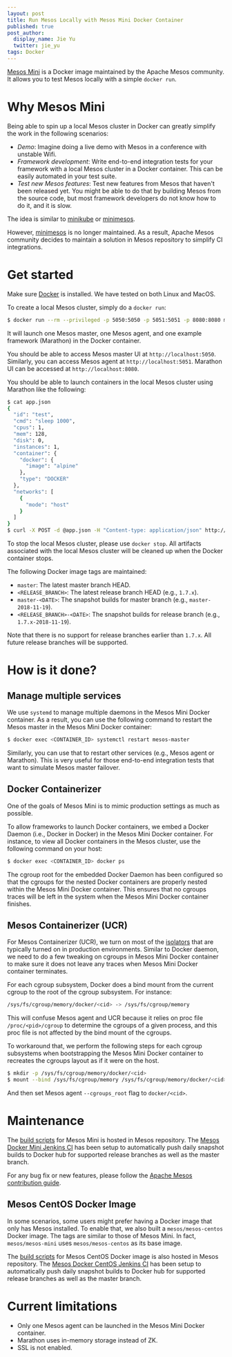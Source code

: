 ```yaml
---
layout: post
title: Run Mesos Locally with Mesos Mini Docker Container
published: true
post_author:
  display_name: Jie Yu
  twitter: jie_yu
tags: Docker
---
```


[Mesos Mini](https://hub.docker.com/r/mesos/mesos-mini/) is a Docker image maintained by the Apache Mesos community.
It allows you to test Mesos locally with a simple `docker run`.

# Why Mesos Mini

Being able to spin up a local Mesos cluster in Docker can greatly simplify the work in the following scenarios:

* *Demo*: Imagine doing a live demo with Mesos in a conference with unstable Wifi.
* *Framework development*: Write end-to-end integration tests for your framework with a local Mesos cluster in a Docker container.
  This can be easily automated in your test suite.
* *Test new Mesos features*: Test new features from Mesos that haven't been released yet.
  You might be able to do that by building Mesos from the source code, but most framework developers do not know how to do it, and it is slow.

The idea is similar to [minikube](https://github.com/kubernetes/minikube) or [minimesos](https://github.com/ContainerSolutions/minimesos).

However, [minimesos](https://github.com/ContainerSolutions/minimesos) is no longer maintained.
As a result, Apache Mesos community decides to maintain a solution in Mesos repository to simplify CI integrations.

# Get started

Make sure [Docker](https://docs.docker.com/install/) is installed.
We have tested on both Linux and MacOS.

To create a local Mesos cluster, simply do a `docker run`:

```bash
$ docker run --rm --privileged -p 5050:5050 -p 5051:5051 -p 8080:8080 mesos/mesos-mini
```

It will launch one Mesos master, one Mesos agent, and one example framework (Marathon) in the Docker container.

You should be able to access Mesos master UI at `http://localhost:5050`.
Similarly, you can access Mesos agent at `http://localhost:5051`.
Marathon UI can be accessed at `http://localhost:8080`.

You should be able to launch containers in the local Mesos cluster using Marathon like the following:

```bash
$ cat app.json
{
  "id": "test",
  "cmd": "sleep 1000",
  "cpus": 1,
  "mem": 128,
  "disk": 0,
  "instances": 1,
  "container": {
    "docker": {
      "image": "alpine"
    },
    "type": "DOCKER"
  },
  "networks": [
    {
      "mode": "host"
    }
  ]
}
$ curl -X POST -d @app.json -H "Content-type: application/json" http://localhost:8080/v2/apps
```

To stop the local Mesos cluster, please use `docker stop`.
All artifacts associated with the local Mesos cluster will be cleaned up when the Docker container stops.

The following Docker image tags are maintained:

* `master`: The latest master branch HEAD.
* `<RELEASE_BRANCH>`: The latest release branch HEAD (e.g., `1.7.x`).
* `master-<DATE>`: The snapshot builds for master branch (e.g., `master-2018-11-19`).
* `<RELEASE_BRANCH>-<DATE>`: The snapshot builds for release branch (e.g., `1.7.x-2018-11-19`).

Note that there is no support for release branches earlier than `1.7.x`.
All future release branches will be supported.

# How is it done?

## Manage multiple services

We use `systemd` to manage multiple daemons in the Mesos Mini Docker container.
As a result, you can use the following command to restart the Mesos master in the Mesos Mini Docker container:

```bash
$ docker exec <CONTAINER_ID> systemctl restart mesos-master
```

Similarly, you can use that to restart other services (e.g., Mesos agent or Marathon).
This is very useful for those end-to-end integration tests that want to simulate Mesos master failover.

## Docker Containerizer

One of the goals of Mesos Mini is to mimic production settings as much as possible.

To allow frameworks to launch Docker containers, we embed a Docker Daemon (i.e., Docker in Docker) in the Mesos Mini Docker container.
For instance, to view all Docker containers in the Mesos cluster, use the following command on your host:

```bash
$ docker exec <CONTAINER_ID> docker ps
```

The cgroup root for the embedded Docker Daemon has been configured so that the cgroups for the nested Docker containers are properly nested within the Mesos Mini Docker container.
This ensures that no cgroups traces will be left in the system when the Mesos Mini Docker container finishes.

## Mesos Containerizer (UCR)

For Mesos Containerizer (UCR), we turn on most of the [isolators](https://github.com/apache/mesos/docs/mesos-containerizer.md) that are typically turned on in production environments.
Similar to Docker daemon, we need to do a few tweaking on cgroups in Mesos Mini Docker container to make sure it does not leave any traces when Mesos Mini Docker container terminates.

For each cgroup subsystem, Docker does a bind mount from the current cgroup to the root of the cgroup subsystem.
For instance:

```bash
/sys/fs/cgroup/memory/docker/<cid> -> /sys/fs/cgroup/memory
```

This will confuse Mesos agent and UCR because it relies on proc file `/proc/<pid>/cgroup` to determine the cgroups of a given process, and this proc file is not affected by the bind mount of the cgroups.

To workaround that, we perform the following steps for each cgroup subsystems when bootstrapping the Mesos Mini Docker container to recreates the cgroups layout as if it were on the host.

```bash
$ mkdir -p /sys/fs/cgroup/memory/docker/<cid>
$ mount --bind /sys/fs/cgroup/memory /sys/fs/cgroup/memory/docker/<cid>
```

And then set Mesos agent `--cgroups_root` flag to `docker/<cid>`.

# Maintenance

The [build scripts](https://github.com/apache/mesos/tree/master/support/mesos-mini) for Mesos Mini is hosted in Mesos repository.
The [Mesos Docker Mini Jenkins CI](https://builds.apache.org/view/M-R/view/Mesos/job/Docker/job/Mini/) has been setup to automatically push daily snapshot builds to Docker hub for supported release branches as well as the master branch.

For any bug fix or new features, please follow the [Apache Mesos contribution guide](http://mesos.apache.org/community/#contribute-a-patch).

## Mesos CentOS Docker Image

In some scenarios, some users might prefer having a Docker image that only has Mesos installed.
To enable that, we also built a `mesos/mesos-centos` Docker image.
The tags are similar to those of Mesos Mini.
In fact, `mesos/mesos-mini` uses `mesos/mesos-centos` as its base image.

The [build scripts](https://github.com/apache/mesos/tree/master/support/packaging/centos/build-docker-centos.sh) for Mesos CentOS Docker image is also hosted in Mesos repository.
The [Mesos Docker CentOS Jenkins CI](https://builds.apache.org/view/M-R/view/Mesos/job/Docker/job/CentOS/) has been setup to automatically push daily snapshot builds to Docker hub for supported release branches as well as the master branch.

# Current limitations

* Only one Mesos agent can be launched in the Mesos Mini Docker container.
* Marathon uses in-memory storage instead of ZK.
* SSL is not enabled.
